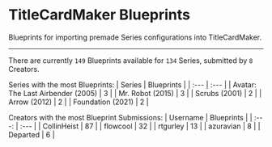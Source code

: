 # TitleCardMaker Blueprints

Blueprints for importing premade Series configurations into TitleCardMaker.

---

There are currently `149` Blueprints available for `134` Series, submitted by `8` Creators.

Series with the most Blueprints:
| Series | Blueprints |
| :--- | :--- |
| Avatar: The Last Airbender (2005) | 3 |
| Mr. Robot (2015) | 3 |
| Scrubs (2001) | 2 |
| Arrow (2012) | 2 |
| Foundation (2021) | 2 |

Creators with the most Blueprint Submissions:
| Username | Blueprints |
| :---: | :--- |
| CollinHeist | 87 |
| flowcool | 32 |
| rtgurley | 13 |
| azuravian | 8 |
| Departed | 6 |
